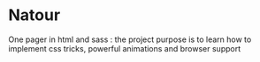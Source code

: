 # Natour
One pager in html and sass : the project purpose is to learn how to implement css tricks, powerful animations and browser support
